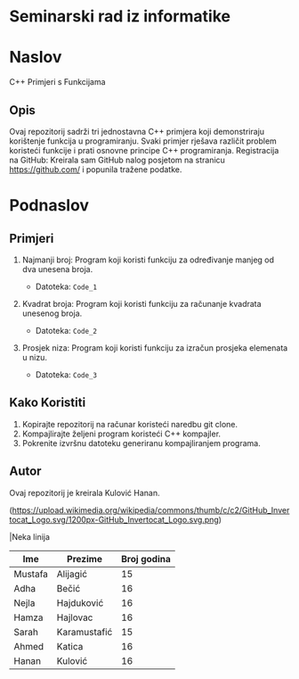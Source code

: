 # Seminarski rad iz informatike
# Naslov
C++ Primjeri s Funkcijama

## Opis
Ovaj repozitorij sadrži tri jednostavna C++ primjera koji demonstriraju korištenje funkcija u programiranju. Svaki primjer rješava različit problem koristeći funkcije i prati osnovne principe C++ programiranja.
Registracija na GitHub: Kreirala sam GitHub nalog posjetom na stranicu https://github.com/ i popunila tražene podatke.

# Podnaslov
## Primjeri

1. Najmanji broj: Program koji koristi funkciju za određivanje manjeg od dva unesena broja.
   - Datoteka: `Code_1`

2. Kvadrat broja: Program koji koristi funkciju za računanje kvadrata unesenog broja.
   - Datoteka: `Code_2`

3. Prosjek niza: Program koji koristi funkciju za izračun prosjeka elemenata u nizu.
   - Datoteka: `Code_3`

## Kako Koristiti
1. Kopirajte repozitorij na računar koristeći naredbu git clone.
2. Kompajlirajte željeni program koristeći C++ kompajler.
3. Pokrenite izvršnu datoteku generiranu kompajliranjem programa.

## Autor
Ovaj repozitorij je kreirala Kulović Hanan.


(https://upload.wikimedia.org/wikipedia/commons/thumb/c/c2/GitHub_Invertocat_Logo.svg/1200px-GitHub_Invertocat_Logo.svg.png)

|Neka linija

|  Ime  |  Prezime   | Broj godina |
|-------|------------|-------------|
|Mustafa|  Alijagić  |     15      |
| Adha  |   Bečić    |     16      |
| Nejla | Hajduković |     16      |
| Hamza |  Hajlovac  |     16      |
| Sarah |Karamustafić|     15      |
| Ahmed |   Katica   |     16      |
| Hanan |  Kulović   |     16      |
